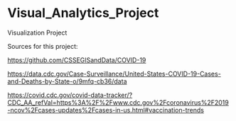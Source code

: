 # Visual_Analytics_Project

Visualization Project

Sources for this project:

https://github.com/CSSEGISandData/COVID-19

https://data.cdc.gov/Case-Surveillance/United-States-COVID-19-Cases-and-Deaths-by-State-o/9mfq-cb36/data

https://covid.cdc.gov/covid-data-tracker/?CDC_AA_refVal=https%3A%2F%2Fwww.cdc.gov%2Fcoronavirus%2F2019-ncov%2Fcases-updates%2Fcases-in-us.html#vaccination-trends

